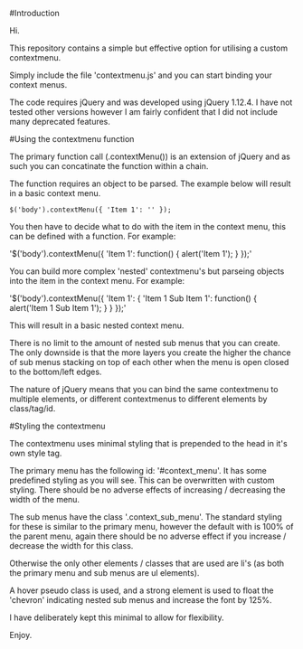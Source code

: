 #Introduction

Hi.

This repository contains a simple but effective option for utilising a custom contextmenu.

Simply include the file 'contextmenu.js' and you can start binding your context menus.

The code requires jQuery and was developed using jQuery 1.12.4. I have not tested other versions however I am fairly confident that I did not include many deprecated features.

#Using the contextmenu function

The primary function call (.contextMenu()) is an extension of jQuery and as such you can concatinate the function within a chain.

The function requires an object to be parsed. The example below will result in a basic context menu.

`$('body').contextMenu({
  'Item 1': ''
});`

You then have to decide what to do with the item in the context menu, this can be defined with a function. For example:

'$('body').contextMenu({
  'Item 1': function() {
    alert('Item 1');
  }
});'

You can build more complex 'nested' contextmenu's but parseing objects into the item in the context menu. For example:

'$('body').contextMenu({
  'Item 1': {
    'Item 1 Sub Item 1': function() {
    alert('Item 1 Sub Item 1');
    }
  }
});'

This will result in a basic nested context menu. 

There is no limit to the amount of nested sub menus that you can create. The only downside is that the more layers you create the higher the chance of sub menus stacking on top of each other when the menu is open closed to the bottom/left edges.

The nature of jQuery means that you can bind the same contextmenu to multiple elements, or different contextmenus to different elements by class/tag/id.

#Styling the contextmenu

The contextmenu uses minimal styling that is prepended to the head in it's own style tag.

The primary menu has the following id: '#context_menu'. It has some predefined styling as you will see. This can be overwritten with custom styling. There should be no adverse effects of increasing / decreasing the width of the menu.

The sub menus have the class '.context_sub_menu'. The standard styling for these is similar to the primary menu, however the default with is 100% of the parent menu, again there should be no adverse effect if you increase / decrease the width for this class.

Otherwise the only other elements / classes that are used are li's (as both the primary menu and sub menus are ul elements).

A hover pseudo class is used, and a strong element is used to float the 'chevron' indicating nested sub menus and increase the font by 125%.

I have deliberately kept this minimal to allow for flexibility.

Enjoy.
